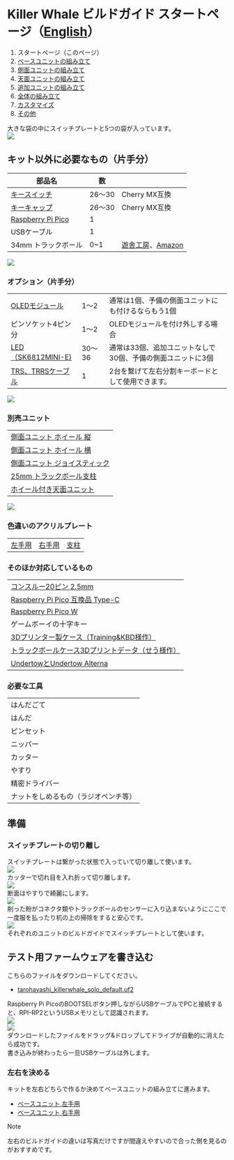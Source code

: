 # Killer Whale ビルドガイド スタートページ（[English](README_EN.md)）

1. スタートページ（このページ）
2. [ベースユニットの組み立て](右手用/2_ベースユニット.md)
3. [側面ユニットの組み立て](右手用/3_側面ユニット_トラックボール.md)
4. [天面ユニットの組み立て](右手用/4_天面ユニット.md)
5. [追加ユニットの組み立て](右手用/5_追加ユニット.md)
6. [全体の組み立て](右手用/6_全体の組み立て.md)
7. [カスタマイズ](右手用/7_カスタマイズ.md)
8. [その他](右手用/8_その他.md)

大きな袋の中にスイッチプレートと5つの袋が入っています。  
![](img/1_start/1_1_full.jpg)     

## キット以外に必要なもの（片手分）
|部品名|数||
|-|-|-|
|[キースイッチ](https://shop.yushakobo.jp/collections/all-switches)|26〜30|Cherry MX互換|
|[キーキャップ](https://shop.yushakobo.jp/collections/keycaps)|26〜30|Cherry MX互換|
|[Raspberry Pi Pico](https://shop.yushakobo.jp/products/raspberry-pi-pico)|1||
|USBケーブル|1||
|34mm トラックボール|0~1|[遊舎工房](https://shop.yushakobo.jp/products/8020)、[Amazon](https://www.amazon.co.jp/gp/product/B07BDGSX5X)|

![](img/1_start/1_2_additional_required.jpg)     
### オプション（片手分）
<table>
    <tr>
      <td><a href="https://shop.yushakobo.jp/products/oled">OLEDモジュール</a></td> 
      <td>1〜2</td>
      <td>通常は1個、予備の側面ユニットにも付けるならもう1個</td>
    </tr>
    <tr>
      <td>ピンソケット4ピン分</td> 
      <td>1〜2</td>
      <td>OLEDモジュールを付け外しする場合</td>
    </tr>
    <tr>
      <td><a href="https://shop.yushakobo.jp/products/sk6812mini-e-10">LED（SK6812MINI-E)</a></td>
      <td>30〜36</td>
      <td>通常は33個、追加ユニットなしで30個、予備の側面ユニットに3個</td>
    </tr>
    <tr>
      <td><a href="https://shop.yushakobo.jp/products/trrs_cable">TRS、TRRSケーブル</a></td>
       <td>1</td>
      <td>2台を繋げて左右分割キーボードとして使用できます。  </td>
    </tr>
 </table>


![](img/1_start/1_3_optional_parts.jpg)    

### 別売ユニット
<table>
    <tr>
      <td><a href="https://tarohayashi.booth.pm/items/4877491">側面ユニット ホイール 縦</a></td> 
    </tr>
    <tr>
      <td><a href="https://tarohayashi.booth.pm/items/4877491">側面ユニット ホイール 横</a></td>
    </tr>
    <tr>
      <td><a href="https://tarohayashi.booth.pm/items/4877491">側面ユニット ジョイスティック</a></td>
    </tr>
    <tr>
      <td><a href="https://tarohayashi.booth.pm/items/4877491">25mm トラックボール支柱</a></td>
    </tr>
    <tr>
      <td><a href="https://tarohayashi.booth.pm/items/4877486">ホイール付き天面ユニット</a></td>
    </tr>
 </table>
  
![](img/1_start/1_4_optional_units.jpg)    

### 色違いのアクリルプレート
<table>
    <tr>
        <td><a href="https://shop.yushakobo.jp/products/keyboard_acrylic_plate?variant=47873651245287">左手用</a></td> 
        <td><a href="https://shop.yushakobo.jp/products/keyboard_acrylic_plate?variant=47873651278055">右手用</a></td>
        <td><a href="https://shop.yushakobo.jp/products/keyboard_acrylic_plate?variant=47873651310823">支柱</a></td>
    </tr>
 </table>

### そのほか対応しているもの
<table>
    <tr>
      <td><a href="https://shop.yushakobo.jp/products/31?variant=40815840067745">コンスルー20ピン 2.5mm</a></td>
    </tr>
    <tr>
      <td><a href="https://shop.yushakobo.jp/products/7532">Raspberry Pi Pico 互換品 Type-C</a></td>
    </tr>
    <tr>
      <td><a href="https://shop.yushakobo.jp/products/7497">Raspberry Pi Pico W</a></td>
    </tr>
    <tr>
      <td>ゲームボーイの十字キー</td>
    </tr>
    <tr>
      <td><a href="https://booth.pm/ja/items/5410034">3Dプリンター製ケース（Training&KBD様作）</a></td>
    </tr>
    <tr>
      <td><a href="https://nankatsukurouyo.myportfolio.com/killerwhale">トラックボールケース3Dプリントデータ（せう様作）</a></td>
    </tr>
    <tr>
      <td><a href="https://booth.pm/ja/items/5676575">UndertowとUndertow Alterna</a></td>
    </tr>
 </table>

### 必要な工具
<table>
    <tr>
      <td>はんだごて</td>
    </tr>
    <tr>
      <td>はんだ</td>
    </tr>
    <tr>
      <td>ピンセット</td>
    </tr>
    <tr>
      <td>ニッパー</td>
    </tr>
    <tr>
      <td>カッター</td>
    </tr>
    <tr>
      <td>やすり</td>
    </tr>
    <tr>
      <td>精密ドライバー</td>
    </tr>
    <tr>
      <td>ナットをしめるもの（ラジオペンチ等）</td>
    </tr>
 </table>

## 準備
### スイッチプレートの切り離し
スイッチプレートは繋がった状態で入っていて切り離して使います。  
![](img/1_start/1_5_switch_plate.jpg)    
カッターで切れ目を入れ折って切り離します。  
![](img/1_start/1_6_cut_plate.jpg)    
断面はやすりで綺麗にします。  
![](img/1_start/1_7_sanding.jpg)    
削った粉がコネクタ類やトラックボールのセンサーに入り込まないようにここで一度服を払ったり机の上の掃除をすると安心です。  
![](img/1_start/1_8_switch_plates.jpg)    
それぞれのユニットのビルドガイドでスイッチプレートとして使います。  

## テスト用ファームウェアを書き込む
こちらのファイルをダウンロードしてください。    
- [tarohayashi_killerwhale_solo_default.uf2
](https://github.com/Taro-Hayashi/KillerWhale/releases/latest/download/tarohayashi_killerwhale_solo_default.uf2)

Raspberry Pi PicoのBOOTSELボタン押しながらUSBケーブルでPCと接続すると、RPI-RP2というUSBメモリとして認識されます。    
![](img/1_start/1_9_raspberry_pi_pico.jpg)     
![](img/1_start/1_10_rpi_rp2.jpg)     
ダウンロードしたファイルをドラッグ&ドロップしてドライブが自動的に消えたら成功です。    
書き込みが終わったら一旦USBケーブルは外します。    

### 左右を決める
キットを左右どちらで作るか決めてベースユニットの組み立てに進みます。
- [ベースユニット 左手用](左手用/2_ベースユニット.md)
- [ベースユニット 右手用](右手用/2_ベースユニット.md)

> [!NOTE] 
> 左右のビルドガイドの違いは写真だけですが間違えやすいので合った側を見るのがおすすめです。  


